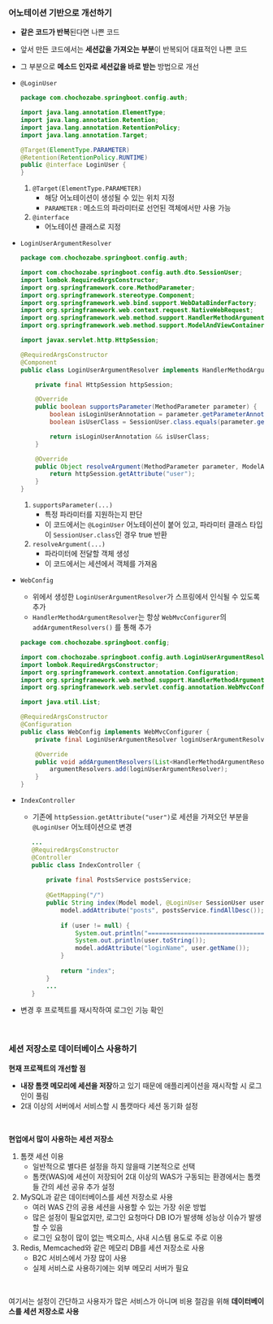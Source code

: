 ### 어노테이션 기반으로 개선하기

- **같은 코드가 반복**된다면 나쁜 코드
- 앞서 만든 코드에서는 **세션값을 가져오는 부분**이 반복되어 대표적인 나쁜 코드
- 그 부분으로 **메소드 인자로 세션값을 바로 받는** 방법으로 개선


- `@LoginUser`
   ```java
   package com.chochozabe.springboot.config.auth;
   
   import java.lang.annotation.ElementType;
   import java.lang.annotation.Retention;
   import java.lang.annotation.RetentionPolicy;
   import java.lang.annotation.Target;
   
   @Target(ElementType.PARAMETER)
   @Retention(RetentionPolicy.RUNTIME)
   public @interface LoginUser {
   }
   ```
    1. `@Target(ElementType.PARAMETER)`
        - 해당 어노테이션이 생성될 수 있는 위치 지정
        - `PARAMETER` : 메소드의 파라미터로 선언된 객체에서만 사용 가능
    2. `@interface`
        - 어노테이션 클래스로 지정


- `LoginUserArgumentResolver`
   ```java
   package com.chochozabe.springboot.config.auth;
   
   import com.chochozabe.springboot.config.auth.dto.SessionUser;
   import lombok.RequiredArgsConstructor;
   import org.springframework.core.MethodParameter;
   import org.springframework.stereotype.Component;
   import org.springframework.web.bind.support.WebDataBinderFactory;
   import org.springframework.web.context.request.NativeWebRequest;
   import org.springframework.web.method.support.HandlerMethodArgumentResolver;
   import org.springframework.web.method.support.ModelAndViewContainer;
   
   import javax.servlet.http.HttpSession;
   
   @RequiredArgsConstructor
   @Component
   public class LoginUserArgumentResolver implements HandlerMethodArgumentResolver {
   
       private final HttpSession httpSession;
   
       @Override
       public boolean supportsParameter(MethodParameter parameter) {
           boolean isLoginUserAnnotation = parameter.getParameterAnnotation(LoginUser.class) != null;
           boolean isUserClass = SessionUser.class.equals(parameter.getParameterType());
   
           return isLoginUserAnnotation && isUserClass;
       }
   
       @Override
       public Object resolveArgument(MethodParameter parameter, ModelAndViewContainer mavContainer, NativeWebRequest webRequest, WebDataBinderFactory binderFactory) {
           return httpSession.getAttribute("user");
       }
   }
   ```
    1. `supportsParameter(...)`
        - 특정 파라미터를 지원하는지 판단
        - 이 코드에서는 `@LoginUser` 어노테이션이 붙어 있고, 파라미터 클래스 타입이 `SessionUser.class`인 경우 true 반환
    2. `resolveArgument(...)`
        - 파라미터에 전달할 객체 생성
        - 이 코드에서는 세션에서 객체를 가져옴


- `WebConfig`
    - 위에서 생성한 `LoginUserArgumentResolver`가 스프링에서 인식될 수 있도록 추가
    - `HandlerMethodArgumentResolver`는 항상 `WebMvcConfigurer`의 `addArgumentResolvers()` 를 통해 추가
   ```java
   package com.chochozabe.springboot.config;
   
   import com.chochozabe.springboot.config.auth.LoginUserArgumentResolver;
   import lombok.RequiredArgsConstructor;
   import org.springframework.context.annotation.Configuration;
   import org.springframework.web.method.support.HandlerMethodArgumentResolver;
   import org.springframework.web.servlet.config.annotation.WebMvcConfigurer;
   
   import java.util.List;
   
   @RequiredArgsConstructor
   @Configuration
   public class WebConfig implements WebMvcConfigurer {
       private final LoginUserArgumentResolver loginUserArgumentResolver;
   
       @Override
       public void addArgumentResolvers(List<HandlerMethodArgumentResolver> argumentResolvers) {
           argumentResolvers.add(loginUserArgumentResolver);
       }
   }
   ```


- `IndexController`
    - 기존에 `httpSession.getAttribute("user")`로 세션을 가져오던 부분을 `@LoginUser` 어노테이션으로 변경
  ```java
     ...
     @RequiredArgsConstructor
     @Controller
     public class IndexController {
     
         private final PostsService postsService;
     
         @GetMapping("/")
         public String index(Model model, @LoginUser SessionUser user) {
             model.addAttribute("posts", postsService.findAllDesc());
     
             if (user != null) {
                 System.out.println("==================================");
                 System.out.println(user.toString());
                 model.addAttribute("loginName", user.getName());
             }
     
             return "index";
         }
         ...
     }
  ```
- 변경 후 프로젝트를 재시작하여 로그인 기능 확인

<br>

### 세션 저장소로 데이터베이스 사용하기
**현재 프로젝트의 개선할 점**
 - **내장 톰캣 메모리에 세션을 저장**하고 있기 때문에 애플리케이션을 재시작할 시 로그인이 풀림
 - 2대 이상의 서버에서 서비스할 시 톰캣마다 세션 동기화 설정

<br>

**현업에서 많이 사용하는 세션 저장소**
1. 톰캣 세션 이용
   - 일반적으로 별다른 설정을 하지 않을때 기본적으로 선택
   - 톰캣(WAS)에 세션이 저장되어 2대 이상의 WAS가 구동되는 환경에서는 톰캣들 간의 세선 공유 추가 설정
2. MySQL과 같은 데이터베이스를 세션 저장소로 사용
   - 여러 WAS 간의 공용 세션을 사용할 수 있는 가장 쉬운 방법
   - 많은 설정이 필요없지만, 로그인 요청마다 DB IO가 발생해 성능상 이슈가 발생할 수 있음
   - 로그인 요청이 많이 없는 백오피스, 사내 시스템 용도로 주로 이용
3. Redis, Memcached와 같은 메모리 DB를 세션 저장소로 사용
   - B2C 서비스에서 가장 많이 사용
   - 실제 서비스로 사용하기에는 외부 메모리 서버가 필요

<br>

여기서는 설정이 간단하고 사용자가 많은 서비스가 아니며 비용 절감을 위해 **데이터베이스를 세션 저장소로 사용** 